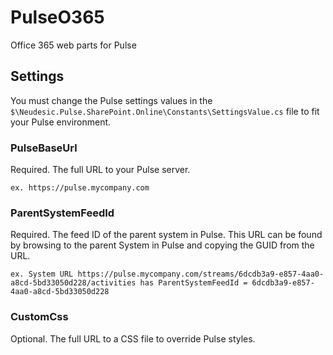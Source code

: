 PulseO365
=========

Office 365 web parts for Pulse



Settings
--------

You must change the Pulse settings values in the `$\Neudesic.Pulse.SharePoint.Online\Constants\SettingsValue.cs` file to fit your Pulse environment.

### PulseBaseUrl 
Required. The full URL to your Pulse server. 

	ex. https://pulse.mycompany.com

### ParentSystemFeedId
Required. The feed ID of the parent system in Pulse. This URL can be found by browsing to the parent System in Pulse and copying the GUID from the URL.

	ex. System URL https://pulse.mycompany.com/streams/6dcdb3a9-e857-4aa0-a8cd-5bd33050d228/activities has ParentSystemFeedId = 6dcdb3a9-e857-4aa0-a8cd-5bd33050d228

### CustomCss
Optional. The full URL to a CSS file to override Pulse styles.

